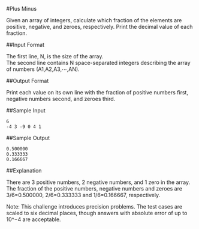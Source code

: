 #Plus Minus

Given an array of integers, calculate which fraction of the elements are positive, negative, and zeroes, respectively. Print the decimal value of each fraction.

##Input Format

The first line, N, is the size of the array.  
The second line contains N space-separated integers describing the array of numbers (A1,A2,A3,⋯,AN).   

##Output Format

Print each value on its own line with the fraction of positive numbers first, negative numbers second, and zeroes third.

##Sample Input
```
6  
-4 3 -9 0 4 1         
```
##Sample Output
```
0.500000  
0.333333  
0.166667  
```

##Explanation

There are 3 positive numbers, 2 negative numbers, and 1 zero in the array. 
The fraction of the positive numbers, negative numbers and zeroes are 3/6=0.500000, 2/6=0.333333 and 1/6=0.166667, respectively.

Note: This challenge introduces precision problems. The test cases are scaled to six decimal places, though answers with absolute error of up to 10^−4 are acceptable.

